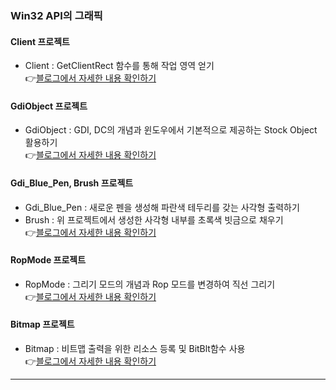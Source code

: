 ### Win32 API의 그래픽
   #### Client 프로젝트
   * Client : GetClientRect 함수를 통해 작업 영역 얻기    
   👉[블로그에서 자세한 내용 확인하기](https://chanos.tistory.com/entry/Windows-API-Win32-API%EB%A5%BC-%ED%99%9C%EC%9A%A9%ED%95%B4-%EC%9E%91%EC%97%85-%EC%98%81%EC%97%AD-%EC%96%BB%EA%B8%B0)  
   
   #### GdiObject 프로젝트
   * GdiObject : GDI, DC의 개념과 윈도우에서 기본적으로 제공하는 Stock Object 활용하기  
   👉[블로그에서 자세한 내용 확인하기](https://chanos.tistory.com/entry/Windows-API-Win32-API%EC%9D%98-%EA%B7%B8%EB%9E%98%ED%94%BD-GDI%EC%99%80-%EC%8A%A4%ED%86%A1-%EC%98%A4%EB%B8%8C%EC%A0%9D%ED%8A%B8Stock-Object)  

   #### Gdi_Blue_Pen, Brush 프로젝트
   * Gdi_Blue_Pen : 새로운 펜을 생성해 파란색 테두리를 갖는 사각형 출력하기  
   * Brush : 위 프로젝트에서 생성한 사각형 내부를 초록색 빗금으로 채우기  
   👉[블로그에서 자세한 내용 확인하기](https://chanos.tistory.com/entry/Windows-API-Win32-API%EC%9D%98-%ED%8E%9C%EA%B3%BC-%EB%B8%8C%EB%9F%AC%EC%89%AC-Old%EC%9D%98-%EC%9D%98%EB%AF%B8)  

   #### RopMode 프로젝트
   * RopMode : 그리기 모드의 개념과 Rop 모드를 변경하여 직선 그리기  
   👉[블로그에서 자세한 내용 확인하기](https://chanos.tistory.com/entry/Windows-API-Win32-API%EC%9D%98-%EA%B7%B8%EB%A6%AC%EA%B8%B0-%EB%AA%A8%EB%93%9C%EC%99%80-ROP2-%EB%AA%A8%EB%93%9C-%EC%84%A0-%EA%B7%B8%EB%A6%AC%EA%B8%B0)

   #### Bitmap 프로젝트
   * Bitmap : 비트맵 출력을 위한 리소스 등록 및 BitBlt함수 사용  
      👉[블로그에서 자세한 내용 확인하기](https://chanos.tistory.com/entry/Windows-API-Win32-API%EC%97%90%EC%84%9C-%EB%B9%84%ED%8A%B8%EB%A7%B5-%EC%B6%9C%EB%A0%A5%ED%95%98%EA%B8%B0)

<hr/>
